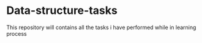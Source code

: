 # Data-structure-tasks
This repository will contains all the tasks i have performed while in learning process
